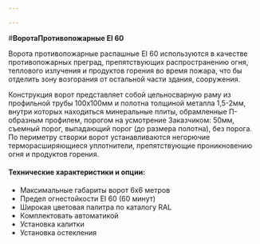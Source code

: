 ```yaml
---

---
```

\#**ВоротаПротивопожарные EI 60**

Ворота противопожарные распашные EI 60 используются в качестве противопожарных преград, препятствующих распространению огня, теплового излучения и продуктов горения во время пожара, что бы отделить зону возгорания от остальной части здания, сооружения.

Конструкция ворот представляет собой цельносварную раму из профильной трубы 100х100мм и полотна толщиной металла 1,5-2мм, внутри которых находиться минеральные плиты, обрамленные П-образным профилем, порогом на усмотрение Заказчиком: 50мм, съемный порог, выпадающий порог (до размера полотна), без порога. По периметру створки ворот устанавливаются негорючие терморасширяющиеся уплотнители, препятствующие проникновению огня и продуктов горения.

#### **Технические характеристики и опции:**

* Максимальные габариты ворот 6х6 метров
* Предел огнестойкости EI 60 (60 минут)
* Широкая цветовая палитра по каталогу RAL
* Комплектовать автоматикой
* Установка калитки
* Установка остекления